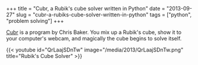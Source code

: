 +++
title = "Cubr, a Rubik's cube solver written in Python"
date = "2013-09-27"
slug = "cubr-a-rubiks-cube-solver-written-in-python"
tags = ["python", "problem solving"]
+++

[Cubr](http://cbarker.net/blog/projects/applications/cubr) is a program by Chris Baker. You mix up a Rubik's cube, show it to your computer's webcam, and magically the cube begins to solve itself.

{{< youtube id="QrLaajSDnTw" image="/media/2013/QrLaajSDnTw.png" title="Rubik's Cube Solver" >}}
